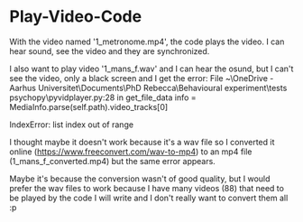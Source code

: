 # Play-Video-Code

With the video named '1_metronome.mp4', the code plays the video. I can hear sound, see the video and they are synchronized.

I also want to play video '1_mans_f.wav' and I can hear the osund, but I can't see the video, only a black screen and I get the error:
File ~\OneDrive - Aarhus Universitet\Documents\PhD Rebecca\Behavioural experiment\tests psychopy\pyvidplayer.py:28 in get_file_data
    info = MediaInfo.parse(self.path).video_tracks[0]

IndexError: list index out of range

I thought maybe it doesn't work because it's a wav file so I converted it online (https://www.freeconvert.com/wav-to-mp4) to an mp4 file (1_mans_f_converted.mp4) but the same error appears. 

Maybe it's because the conversion wasn't of good quality, but I would prefer the wav files to work because I have many videos (88) that need to be played by the code I will write and I don't really want to convert them all :p
